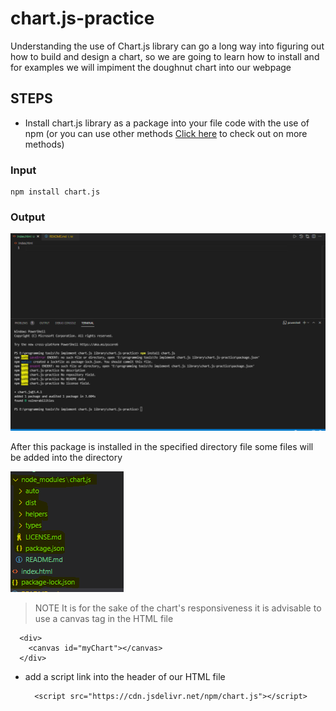 # chart.js-practice

Understanding the use of Chart.js library can go a long way into figuring out how to build and design a chart, so we are going to learn how to install and for examples we will impiment the doughnut chart into our webpage

## STEPS

- Install chart.js library as a package into your file code with the use of npm (or you can use other methods [Click here](https://www.chartjs.org/docs/latest/getting-started/installation.html) to check out on more methods)

### Input

    npm install chart.js

### Output

![codes](images\t-write.PNG)

After this package is installed in the specified directory file some files will be added into the directory

![codes](images\Capture.PNG)

> NOTE It is for the sake of the chart's responsiveness it is advisable to use a canvas tag in the HTML file

      <div>
        <canvas id="myChart"></canvas>
      </div>

- add a script link into the header of our HTML file

        <script src="https://cdn.jsdelivr.net/npm/chart.js"></script>
